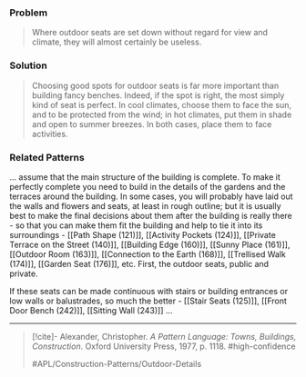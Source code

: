 ### Problem
>Where outdoor seats are set down without regard for view and climate, they will almost certainly be useless.

### Solution
>Choosing good spots for outdoor seats is far more important than building fancy benches. Indeed, if the spot is right, the most simply kind of seat is perfect.
>In cool climates, choose them to face the sun, and to be protected from the wind; in hot climates, put them in shade and open to summer breezes. In both cases, place them to face activities.

### Related Patterns
... assume that the main structure of the building is complete. To make it perfectly complete you need to build in the details of the gardens and the terraces around the building. In some cases, you will probably have laid out the walls and flowers and seats, at least in rough outline; but it is usually best to make the final decisions about them after the building is really there - so that you can make them fit the building and help to tie it into its surroundings - [[Path Shape (121)]], [[Activity Pockets (124)]], [[Private Terrace on the Street (140)]], [[Building Edge (160)]], [[Sunny Place (161)]], [[Outdoor Room (163)]], [[Connection to the Earth (168)]], [[Trellised Walk (174)]], [[Garden Seat (176)]], etc. First, the outdoor seats, public and private.

If these seats can be made continuous with stairs or building entrances or low walls or balustrades, so much the better - [[Stair Seats (125)]], [[Front Door Bench (242)]], [[Sitting Wall (243)]] ...

---

> [!cite]- Alexander, Christopher. _A Pattern Language: Towns, Buildings, Construction_. Oxford University Press, 1977, p. 1118.
> #high-confidence
>
> #APL/Construction-Patterns/Outdoor-Details
